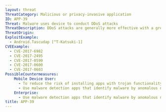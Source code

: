 ```yaml
---
layout: threat
ThreatCategory: Malicious or privacy-invasive application
ID: APP-39
Threat: Malware uses device to conduct DDoS attacks
ThreatDescription: DDoS attacks are generally more effective with a greater number of systems an attacker can control. As many DDoS attack techniques only require a given participant to generate a small amount of network traffic, such as a spoofed DNS query used in a reflection attack, they can be easily generated from a mobile device. Given the high volume of these devices, the ability for an attacker to compromise a large number in a short time with trojan apps, and their potential to launch attacks from multiple networks (e.g., Wi-Fi and celluar connections, ) they are likely intermediary targets in DDoS campaigns.
ThreatOrigin:
ExploitExample:
  - Android.Tascudap [^T-Katsuki-1]
CVEExample:
  - CVE-2017-6982
  - CVE-2017-2495
  - CVE-2017-0599
  - CVE-2017-0600
  - CVE-2017-0603
PossibleCountermeasures:
    Mobile Device User:
      - To reduce the risk of installing apps with trojan functionality, only download apps from official app stores.
      - Use malware detection apps that identify malware by anomalous network activity.
    Enterprise:
      - Use malware detection apps that identify malware by anomalous network activity.
title: APP-39
---
```

